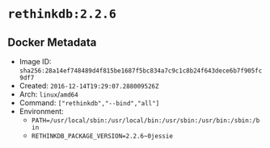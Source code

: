 # `rethinkdb:2.2.6`

## Docker Metadata

- Image ID: `sha256:28a14ef748489d4f815be1687f5bc834a7c9c1c8b24f643dece6b7f905fc9df7`
- Created: `2016-12-14T19:29:07.288009526Z`
- Arch: `linux`/`amd64`
- Command: `["rethinkdb","--bind","all"]`
- Environment:
  - `PATH=/usr/local/sbin:/usr/local/bin:/usr/sbin:/usr/bin:/sbin:/bin`
  - `RETHINKDB_PACKAGE_VERSION=2.2.6~0jessie`
